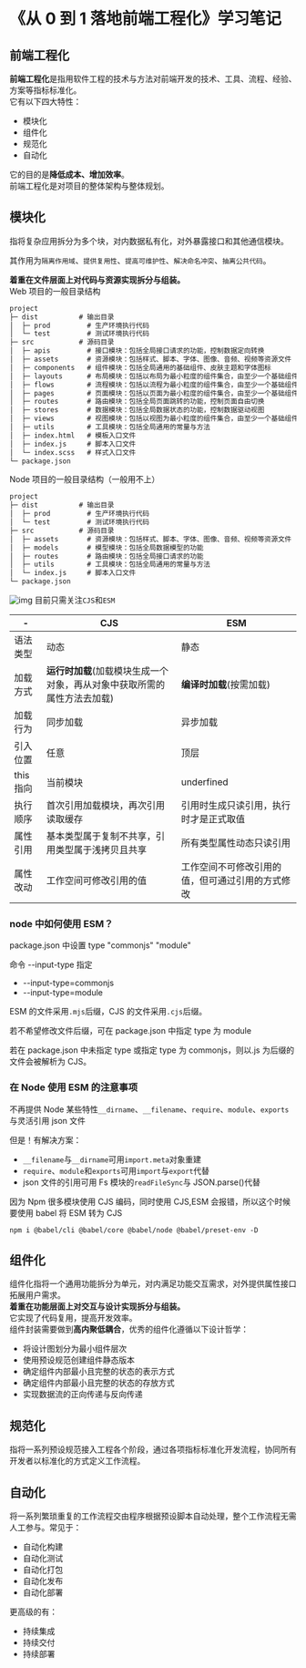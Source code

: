 # 《从 0 到 1 落地前端工程化》学习笔记

## 前端工程化

**前端工程化**是指用软件工程的技术与方法对前端开发的技术、工具、流程、经验、方案等指标标准化。  
它有以下四大特性：

- 模块化
- 组件化
- 规范化
- 自动化

它的目的是**降低成本、增加效率**。  
前端工程化是对项目的整体架构与整体规划。

## 模块化

指将复杂应用拆分为多个块，对内数据私有化，对外暴露接口和其他通信模块。

其作用为`隔离作用域`、`提供复用性`、`提高可维护性`、`解决命名冲突`、`抽离公共代码`。

**着重在文件层面上对代码与资源实现拆分与组装。**  
Web 项目的一般目录结构

```txt
project
├─ dist          # 输出目录
│  ├─ prod         # 生产环境执行代码
│  └─ test         # 测试环境执行代码
├─ src           # 源码目录
│  ├─ apis         # 接口模块：包括全局接口请求的功能，控制数据定向转换
│  ├─ assets       # 资源模块：包括样式、脚本、字体、图像、音频、视频等资源文件
│  ├─ components   # 组件模块：包括全局通用的基础组件、皮肤主题和字体图标
│  ├─ layouts      # 布局模块：包括以布局为最小粒度的组件集合，由至少一个基础组件组成
│  ├─ flows        # 流程模块：包括以流程为最小粒度的组件集合，由至少一个基础组件组成
│  ├─ pages        # 页面模块：包括以页面为最小粒度的组件集合，由至少一个基础组件组成
│  ├─ routes       # 路由模块：包括全局页面跳转的功能，控制页面自由切换
│  ├─ stores       # 数据模块：包括全局数据状态的功能，控制数据驱动视图
│  ├─ views        # 视图模块：包括以视图为最小粒度的组件集合，由至少一个基础组件组成
│  ├─ utils        # 工具模块：包括全局通用的常量与方法
│  ├─ index.html   # 模板入口文件
│  ├─ index.js     # 脚本入口文件
│  └─ index.scss   # 样式入口文件
└─ package.json
```

Node 项目的一般目录结构（一般用不上）

```txt
project
├─ dist          # 输出目录
│  ├─ prod         # 生产环境执行代码
│  └─ test         # 测试环境执行代码
├─ src           # 源码目录
│  ├─ assets       # 资源模块：包括样式、脚本、字体、图像、音频、视频等资源文件
│  ├─ models       # 模型模块：包括全局数据模型的功能
│  ├─ routes       # 路由模块：包括全局接口请求的功能
│  ├─ utils        # 工具模块：包括全局通用的常量与方法
│  └─ index.js     # 脚本入口文件
└─ package.json
```

![img](https://p9-juejin.byteimg.com/tos-cn-i-k3u1fbpfcp/5c6e495d80134881816bace221b6c56b~tplv-k3u1fbpfcp-zoom-in-crop-mark:3024:0:0:0.awebp)
目前只需关注`CJS`和`ESM`

| -         | CJS                                                                      | ESM                                              |
| --------- | ------------------------------------------------------------------------ | ------------------------------------------------ |
| 语法类型  | 动态                                                                     | 静态                                             |
| 加载方式  | **运行时加载**(加载模块生成一个对象，再从对象中获取所需的属性方法去加载) | **编译时加载**(按需加载)                         |
| 加载行为  | 同步加载                                                                 | 异步加载                                         |
| 引入位置  | 任意                                                                     | 顶层                                             |
| this 指向 | 当前模块                                                                 | underfined                                       |
| 执行顺序  | 首次引用加载模块，再次引用读取缓存                                       | 引用时生成只读引用，执行时才是正式取值           |
| 属性引用  | 基本类型属于复制不共享，引用类型属于浅拷贝且共享                         | 所有类型属性动态只读引用                         |
| 属性改动  | 工作空间可修改引用的值                                                   | 工作空间不可修改引用的值，但可通过引用的方式修改 |

### node 中如何使用 ESM？

package.json 中设置 type "commonjs" "module"

命令 --input-type 指定

- --input-type=commonjs
- --input-type=module

ESM 的文件采用`.mjs`后缀，CJS 的文件采用`.cjs`后缀。

若不希望修改文件后缀，可在 package.json 中指定 type 为 module

若在 package.json 中未指定 type 或指定 type 为 commonjs，则以.js 为后缀的文件会被解析为 CJS。

### 在 Node 使用 ESM 的注意事项

不再提供 Node 某些特性`__dirname`、`__filename`、`require`、`module`、`exports`与灵活引用 json 文件

但是！有解决方案：

- `__filename`与`__dirname`可用`import.meta`对象重建
- `require`、`module`和`exports`可用`import`与`export`代替
- json 文件的引用可用 Fs 模块的`readFileSync`与 JSON.parse()代替

因为 Npm 很多模块使用 CJS 编码，同时使用 CJS,ESM 会报错，所以这个时候要使用 babel 将 ESM 转为 CJS

```
npm i @babel/cli @babel/core @babel/node @babel/preset-env -D
```

## 组件化

组件化指将一个通用功能拆分为单元，对内满足功能交互需求，对外提供属性接口拓展用户需求。  
**着重在功能层面上对交互与设计实现拆分与组装。**  
它实现了代码复用，提高开发效率。  
组件封装需要做到**高内聚低耦合**，优秀的组件化遵循以下设计哲学：

- 将设计图划分为最小组件层次
- 使用预设规范创建组件静态版本
- 确定组件内部最小且完整的状态的表示方式
- 确定组件内部最小且完整的状态的存放方式
- 实现数据流的正向传递与反向传递

## 规范化

指将一系列预设规范接入工程各个阶段，通过各项指标标准化开发流程，协同所有开发者以标准化的方式定义工作流程。

## 自动化

将一系列繁琐重复的工作流程交由程序根据预设脚本自动处理，整个工作流程无需人工参与。常见于：

- 自动化构建
- 自动化测试
- 自动化打包
- 自动化发布
- 自动化部署

更高级的有：

- 持续集成
- 持续交付
- 持续部署
